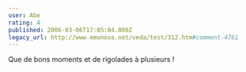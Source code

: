 ```yaml
---
user: Abe
rating: 4
published: 2006-03-06T17:05:04.000Z
legacy_url: http://www.emunova.net/veda/test/312.htm#comment-4761
---
```

Que de bons moments et de rigolades à plusieurs !